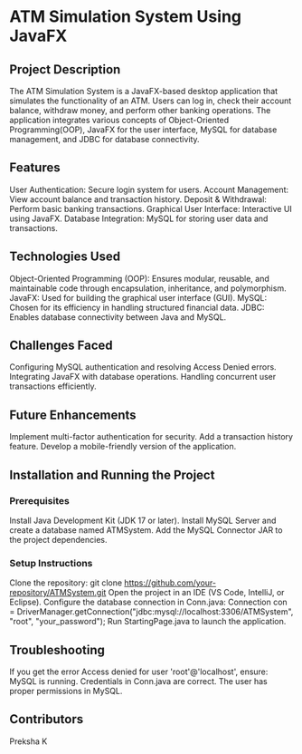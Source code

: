 # ATM Simulation System Using JavaFX

## Project Description
The ATM Simulation System is a JavaFX-based desktop application that simulates the functionality of an ATM. Users can log in, check their account balance, withdraw money, and perform other banking operations. The application integrates various concepts of Object-Oriented Programming(OOP), JavaFX for the user interface, MySQL for database management, and JDBC for database connectivity.

## Features
User Authentication: Secure login system for users.
Account Management: View account balance and transaction history.
Deposit & Withdrawal: Perform basic banking transactions.
Graphical User Interface: Interactive UI using JavaFX.
Database Integration: MySQL for storing user data and transactions.

## Technologies Used
Object-Oriented Programming (OOP): Ensures modular, reusable, and maintainable code through encapsulation, inheritance, and polymorphism.
JavaFX: Used for building the graphical user interface (GUI).
MySQL: Chosen for its efficiency in handling structured financial data.
JDBC: Enables database connectivity between Java and MySQL.

## Challenges Faced
Configuring MySQL authentication and resolving Access Denied errors.
Integrating JavaFX with database operations.
Handling concurrent user transactions efficiently.

## Future Enhancements
Implement multi-factor authentication for security.
Add a transaction history feature.
Develop a mobile-friendly version of the application.

## Installation and Running the Project
### Prerequisites
Install Java Development Kit (JDK 17 or later).
Install MySQL Server and create a database named ATMSystem.
Add the MySQL Connector JAR to the project dependencies.
### Setup Instructions
Clone the repository:
git clone https://github.com/your-repository/ATMSystem.git
Open the project in an IDE (VS Code, IntelliJ, or Eclipse).
Configure the database connection in Conn.java:
Connection con = DriverManager.getConnection("jdbc:mysql://localhost:3306/ATMSystem", "root", "your_password");
Run StartingPage.java to launch the application.

## Troubleshooting
If you get the error Access denied for user 'root'@'localhost', ensure:
MySQL is running.
Credentials in Conn.java are correct.
The user has proper permissions in MySQL.

## Contributors
Preksha K
